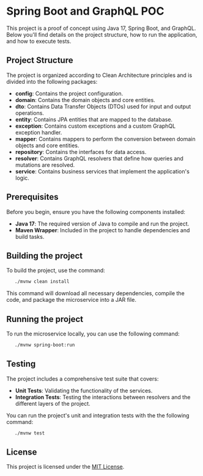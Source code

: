 # Spring Boot and GraphQL POC

This project is a proof of concept using Java 17, Spring Boot, and GraphQL. Below you'll find details on the project
structure, how to run the application, and how to execute tests.

## Project Structure

The project is organized according to Clean Architecture principles and is divided into the following packages:

- **config**: Contains the project configuration.
- **domain**: Contains the domain objects and core entities.
- **dto**: Contains Data Transfer Objects (DTOs) used for input and output operations.
- **entity**: Contains JPA entities that are mapped to the database.
- **exception**: Contains custom exceptions and a custom GraphQL exception handler.
- **mapper**: Contains mappers to perform the conversion between domain objects and core entities.
- **repository**: Contains the interfaces for data access.
- **resolver**: Contains GraphQL resolvers that define how queries and mutations are resolved.
- **service**: Contains business services that implement the application's logic.

## Prerequisites

Before you begin, ensure you have the following components installed:

- **Java 17**: The required version of Java to compile and run the project.
- **Maven Wrapper**: Included in the project to handle dependencies and build tasks.

## Building the project

To build the project, use the command:

```bash
   ./mvnw clean install
   ```

This command will download all necessary dependencies, compile the code, and package the microservice into a JAR file.

## Running the project

To run the microservice locally, you can use the following command:

```bash
   ./mvnw spring-boot:run
   ```

## Testing

The project includes a comprehensive test suite that covers:

- **Unit Tests**: Validating the functionality of the services.
- **Integration Tests**: Testing the interactions between resolvers and the different layers of the project.

You can run the project's unit and integration tests with the the following command:

```bash
   ./mvnw test
   ```

## License

This project is licensed under the [MIT License](https://opensource.org/licenses/MIT).

